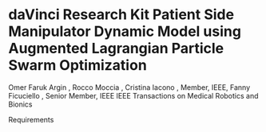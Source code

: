 daVinci Research Kit Patient Side Manipulator Dynamic Model using Augmented Lagrangian Particle Swarm Optimization
===

Omer Faruk Argin , Rocco Moccia , Cristina Iacono , Member, IEEE, Fanny Ficuciello , Senior Member, IEEE
IEEE Transactions on Medical Robotics and Bionics

Requirements


